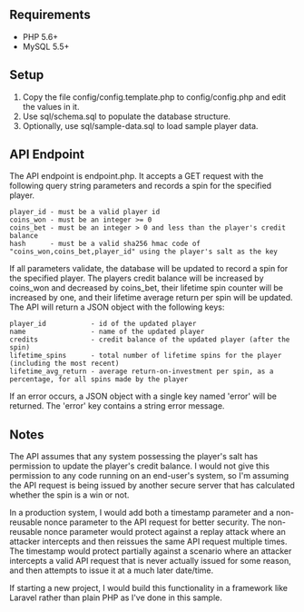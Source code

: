 Requirements
----------------
* PHP 5.6+
* MySQL 5.5+

Setup
----------------
1. Copy the file config/config.template.php to config/config.php and edit the values in it.
2. Use sql/schema.sql to populate the database structure.
3. Optionally, use sql/sample-data.sql to load sample player data.

API Endpoint
----------------
The API endpoint is endpoint.php.  It accepts a GET request with the following query string parameters and records a spin for the specified player.
```
player_id - must be a valid player id
coins_won - must be an integer >= 0
coins_bet - must be an integer > 0 and less than the player's credit balance
hash      - must be a valid sha256 hmac code of "coins_won,coins_bet,player_id" using the player's salt as the key
```

If all parameters validate, the database will be updated to record a spin for the specified player.  The players credit balance will be increased by coins_won and decreased by coins_bet, their lifetime spin counter will be increased by one, and their lifetime average return per spin will be updated.  The API will return a JSON object with the following keys:
```
player_id           - id of the updated player
name                - name of the updated player
credits             - credit balance of the updated player (after the spin)
lifetime_spins      - total number of lifetime spins for the player (including the most recent)
lifetime_avg_return - average return-on-investment per spin, as a percentage, for all spins made by the player
```

If an error occurs, a JSON object with a single key named 'error' will be returned.  The 'error' key contains a string error message.

Notes
----------------
The API assumes that any system possessing the player's salt has permission to update the player's credit balance.  I would not give this permission to any code running on an end-user's system, so I'm assuming the API request is being issued by another secure server that has calculated whether the spin is a win or not.

In a production system, I would add both a timestamp parameter and a non-reusable nonce parameter to the API request for better security.  The non-reusable nonce parameter would protect against a replay attack where an attacker intercepts and then reissues the same API request multiple times.  The timestamp would protect partially against a scenario where an attacker intercepts a valid API request that is never actually issued for some reason, and then attempts to issue it at a much later date/time.

If starting a new project, I would build this functionality in a framework like Laravel rather than plain PHP as I've done in this sample.
